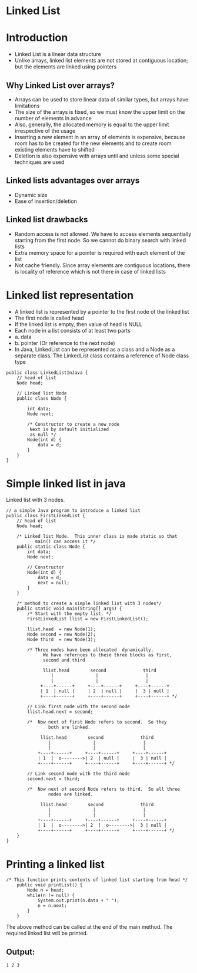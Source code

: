 Linked List
===

Introduction
===

- Linked List is a linear data structure
- Unlike arrays, linked list elements are not stored at contiguous location; but the elements are linked using pointers

Why Linked List over arrays?
---

- Arrays can be used to store linear data of similar types, but arrays have limitations
- The size of the arrays is fixed, so we must know the upper limit on the number of elements in advance
- Also, generally, the allocated memory is equal to the upper limit irrespective of the usage
- Inserting a new element in an array of elements is expensive, because room has to be created for the new elements and to create room existing elements have to shifted
- Deletion is also expensive with arrays until and unless some special techniques are used

Linked lists advantages over arrays
---

- Dynamic size
- Ease of insertion/deletion

Linked list drawbacks
---

- Random access is not allowed. We have to access elements sequentially starting from the first node. So we cannot do binary search with linked lists
- Extra memory space for a pointer is required with each element of the list
- Not cache friendly. Since array elements are contiguous locations, there is locality of reference which is not there in case of linked lists

Linked list representation
===

- A linked list is represented by a pointer to the first node of the linked list
- The first node is called head
- If the linked list is empty, then value of head is NULL
- Each node in a list consists of at least two parts
- a. data
- b. pointer (Or reference to the next node)
- In Java, LinkedList can be represented as a class and a Node as a separate class. The LinkedList class contains a reference of Node class type

```
public class LinkedListInJava {
    // head of list
    Node head;

    // Linked list Node
    public class Node {

        int data;
        Node next;

        /* Constructor to create a new node
         Next is by default initialized
         as null */
        Node(int d) {
            data = d;
        }
    }
}
```

Simple linked list in java
===

Linked list with 3 nodes.

```
// a simple Java program to introduce a linked list
public class FirstLinkedList {
    // head of list
    Node head;

    /* Linked list Node.  This inner class is made static so that
           main() can access it */
    public static class Node {
        int data;
        Node next;

        // Constructor
        Node(int d) {
            data = d;
            next = null;
        }
    }

    /* method to create a simple linked list with 3 nodes*/
    public static void main(String[] args) {
        /* Start with the empty list. */
        FirstLinkedList llist = new FirstLinkedList();

        llist.head  = new Node(1);
        Node second = new Node(2);
        Node third  = new Node(3);

        /* Three nodes have been allocated  dynamically.
              We have refernces to these three blocks as first,
              second and third

              llist.head        second              third
                 |                |                  |
                 |                |                  |
             +----+------+     +----+------+     +----+------+
             | 1  | null |     | 2  | null |     |  3 | null |
             +----+------+     +----+------+     +----+------+ */

        // Link first node with the second node
        llist.head.next = second;

        /*  Now next of first Node refers to second.  So they
                both are linked.

             llist.head        second              third
                |                |                  |
                |                |                  |
            +----+------+     +----+------+     +----+------+
            | 1  |  o-------->| 2  | null |     |  3 | null |
            +----+------+     +----+------+     +----+------+ */

        // Link second node with the third node
        second.next = third;

        /*  Now next of second Node refers to third.  So all three
                nodes are linked.

             llist.head        second              third
                |                |                  |
                |                |                  |
            +----+------+     +----+------+     +----+------+
            | 1  |  o-------->| 2  |  o-------->|  3 | null |
            +----+------+     +----+------+     +----+------+ */
    }
}
```

Printing a linked list
===

```
/* This function prints contents of linked list starting from head */
    public void printList() {
        Node n = head;
        while(n != null) {
            System.out.print(n.data + " ");
            n = n.next;
        }
    }
```

The above method can be called at the end of the main method. The required linked list will be printed.

Output:
---

```
1 2 3
```
